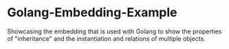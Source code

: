 # Golang-Embedding-Example
Showcasing the embedding that is used with Golang to show the properties of "inheritance" and the instantiation and relations of multiple objects.
